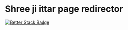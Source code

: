 # Shree ji ittar page redirector

[![Better Stack Badge](https://uptime.betterstack.com/status-badges/v1/monitor/vecq.svg)](https://uptime.betterstack.com/?utm_source=status_badge)
